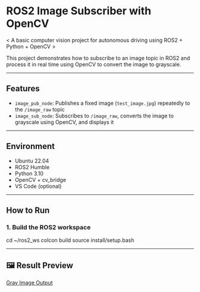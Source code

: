 # ROS2 Image Subscriber with OpenCV

< A basic computer vision project for autonomous driving using ROS2 + Python + OpenCV >

This project demonstrates how to subscribe to an image topic in ROS2 and process it in real time using OpenCV to convert the image to grayscale.

---

## Features

- `image_pub_node`: Publishes a fixed image (`test_image.jpg`) repeatedly to the `/image_raw` topic
- `image_sub_node`: Subscribes to `/image_raw`, converts the image to grayscale using OpenCV, and displays it

---

## Environment

- Ubuntu 22.04
- ROS2 Humble
- Python 3.10
- OpenCV + cv_bridge
- VS Code (optional)

---

## How to Run

### 1. Build the ROS2 workspace

cd ~/ros2_ws
colcon build
source install/setup.bash

---
## 🖼️ Result Preview

[Gray Image Output](screenshot/gray_output.jpg)
